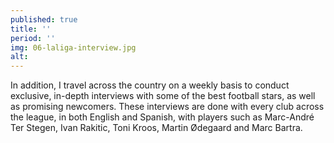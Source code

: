 ```yaml
---
published: true
title: ''
period: ''
img: 06-laliga-interview.jpg
alt:
---
```

In addition, I travel across the country on a weekly basis to conduct exclusive, in-depth interviews with some of the best football stars, as well as promising newcomers. These interviews are done with every club across the league, in both English and Spanish, with players such as Marc-André Ter Stegen, Ivan Rakitic, Toni Kroos, Martin Ødegaard and Marc Bartra.